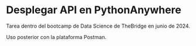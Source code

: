# Desplegar API en PythonAnywhere

Tarea dentro del bootcamp de Data Science de TheBridge en junio de 2024.

Uso posterior con la plataforma Postman.
